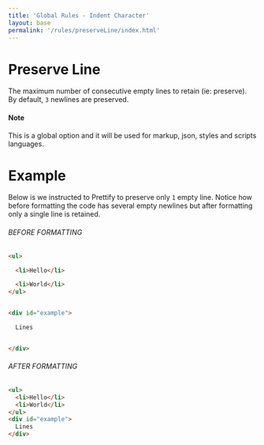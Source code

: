 ```yaml
---
title: 'Global Rules - Indent Character'
layout: base
permalink: '/rules/preserveLine/index.html'
---
```


# Preserve Line

The maximum number of consecutive empty lines to retain (ie: preserve). By default, `3` newlines are preserved.

#### Note

This is a global option and it will be used for markup, json, styles and scripts languages.

# Example

Below is we instructed to Prettify to preserve only `1` empty line. Notice how before formatting the code has several empty newlines but after formatting only a single line is retained.

###### BEFORE FORMATTING

<!-- prettier-ignore -->
```html
<ul>

  <li>Hello</li>

  <li>World</li>
</ul>


<div id="example">

  Lines


</div>
```

###### AFTER FORMATTING

<!-- prettier-ignore -->
```html
<ul>
  <li>Hello</li>
  <li>World</li>
</ul>
<div id="example">
  Lines
</div>
```
